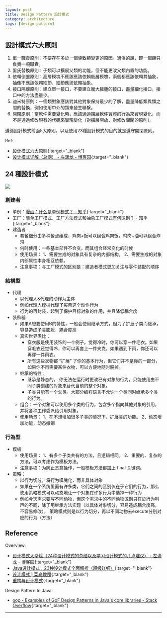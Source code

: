 ```yaml
---
layout: post
title: Design Pattern 設計模式
category: architecture
tags: [design-pattern]
---
```


## 設計模式六大原則

1. 單一職責原則：不要存在多於一個導致類變更的原因。通俗的說，即一個類只負責一項職責。
2. 里氏替換原則：子類可以擴展父類的功能，但不能更改父類內置的功能。
3. 依賴倒置原則：高層模塊不應該應該依賴低層模塊，兩個都應該依賴其抽象，抽像不應該依賴細節，細節應該依賴抽象。
4. 接口隔離原則：建立單一接口，不要建立龐大臃腫的接口，盡量細化接口，接口中的方法盡量少。
5. 迪米特原則：一個類對象應該對其他對象保持最少的了解，盡量降低類與類之間的替換，例如使用中介的類來發生聯繫。
6. 開閉原則：當軟件需要變化時，應該通過擴展軟件實體的行為來實現變化，而不是通過修改現有的代碼來實現變化（對擴展開放，對修改關閉的原則）。

遵循設計模式前面5大原則，以及使用23種設計模式的目的就是遵守開閉原則。

Ref:
- [设计模式六大原则](http://www.uml.org.cn/sjms/201211023.asp){:target="_blank"}
- [设计模式详解（总纲） - 左潇龙 - 博客园](https://www.cnblogs.com/zuoxiaolong/p/pattern1.html){:target="_blank"}

## 24 種設計模式

![](https://hauchenglee.github.io/assets/images/it/architecture/design-pattern-gof-analysis.png)

### 創建者

- 单例：[漫画：什么是单例模式？ - 知乎](https://zhuanlan.zhihu.com/p/33102022){:target="_blank"}
- 工厂：[简单工厂模式、工厂方法模式和抽象工厂模式有何区别？ - 知乎](https://www.zhihu.com/question/27125796){:target="_blank"}
- 建造者
   - 套餐细分由多种餐点组成，鸡肉+饭可以组合鸡肉饭，鸡肉+油可以组合炸鸡
   - 何时使用：一些基本部件不会变，而其组合经常变化的时候
   - 使用场景： 1、需要生成的对象具有复杂的内部结构。 2、需要生成的对象内部属性本身相互依赖。
   - 注意事项：与工厂模式的区别是：建造者模式更加关注与零件装配的顺序

### 結構型

- 代理
   - 以代理人&代理的动作为主体
   - 例如代理人模拟代理了买票这个动作行为
   - 行为的再封装，起到了保护目标对象的作用，并且降低耦合度
- 裝飾器
  - 如果A想要使用B的特性，一般会使用继承方式，但为了扩展子类而继承，容易造成子类膨胀，耦合度高
  - 真实世界类比：
     - 穿衣服是使用装饰的一个例子。觉得冷时，你可以穿一件毛衣。如果穿毛衣还觉得冷，你可以再套上一件夹克。如果遇到下雨，你还可以再穿一件雨衣。
     - 所有这些衣物都 “扩展” 了你的基本行为，但它们并不是你的一部分，如果你不再需要某件衣物，可以方便地随时脱掉。
  - 继承的特性：
     - 继承是静态的。 你无法在运行时更改已有对象的行为，只能使用由不同子类创建的对象来替代当前的整个对象。
     - 子类只能有一个父类。大部分编程语言不允许一个类同时继承多个类的行为。
  - 组合：一个对象可以使用多个类的行为，包含多个指向其他对象的引用，并将各种工作委派给引用对象。
  - 使用场景： 1、在不想增加很多子类的情况下，扩展类的功能。 2、动态增加功能，动态撤销

### 行為型

- 模板
   - 使用场景： 1、有多个子类共有的方法，且逻辑相同。 2、重要的、复杂的方法，可以考虑作为模板方法。
   - 注意事项：为防止恶意操作，一般模板方法都加上 final 关键词。
- 策略：
   - 以行为切分，将行为模塊化，而非具体对象
   - 如果在一个系统里面有许多类，它们之间的区别仅在于它们的行为，那么使用策略模式可以动态地让一个对象在许多行为中选择一种行为
   - 例如今天需求要写不同动物，但这个需求中的不同动物区别只在於行为叫声的不同，除了用继承方法实现（以具体对象切分，容易造成耦合度高，不容易修改），
     策略模式则是以行为切分，再以不同动物去execute分别对应的行为（方法）

## Reference

Overview:
 
- [设计模式大杂烩（24种设计模式的总结以及学习设计模式的几点建议） - 左潇龙 - 博客园](https://www.cnblogs.com/zuoxiaolong/p/pattern26.html){:target="_blank"}
- [Java设计模式：23种设计模式全面解析（超级详细）](http://c.biancheng.net/design_pattern/){:target="_blank"}
- [设计模式 \| 菜鸟教程](https://www.runoob.com/design-pattern/design-pattern-tutorial.html){:target="_blank"}
- [重构与设计模式](https://refactoringguru.cn/){:target="_blank"}

Design Pattern In Java:
- [oop - Examples of GoF Design Patterns in Java's core libraries - Stack Overflow](https://stackoverflow.com/questions/1673841/examples-of-gof-design-patterns-in-javas-core-libraries){:target="_blank"}

---